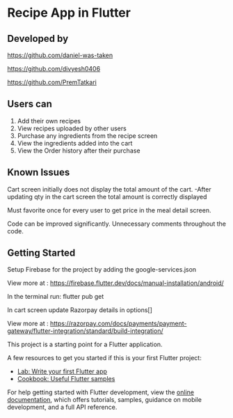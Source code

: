 # Recipe App in Flutter

## Developed by

https://github.com/daniel-was-taken

https://github.com/divyesh0406

https://github.com/PremTatkari



## Users can
1. Add their own recipes
2. View recipes uploaded by other users 
3. Purchase any ingredients from the recipe screen
4. View the ingredients added into the cart
5. View the Order history after their purchase

## Known Issues

Cart screen initially does not display the total amount of the cart.
    -After updating qty in the cart screen the total amount is correctly displayed
     
Must favorite once for every user to get price in the meal detail screen.
     
Code can be improved significantly. Unnecessary comments throughout the code.



## Getting Started

Setup Firebase for the project by adding the google-services.json

View more at : https://firebase.flutter.dev/docs/manual-installation/android/

In the terminal run: flutter pub get

In cart screen update Razorpay details in options[]

View more at :  https://razorpay.com/docs/payments/payment-gateway/flutter-integration/standard/build-integration/



This project is a starting point for a Flutter application.

A few resources to get you started if this is your first Flutter project:

- [Lab: Write your first Flutter app](https://docs.flutter.dev/get-started/codelab)
- [Cookbook: Useful Flutter samples](https://docs.flutter.dev/cookbook)

For help getting started with Flutter development, view the
[online documentation](https://docs.flutter.dev/), which offers tutorials,
samples, guidance on mobile development, and a full API reference.


